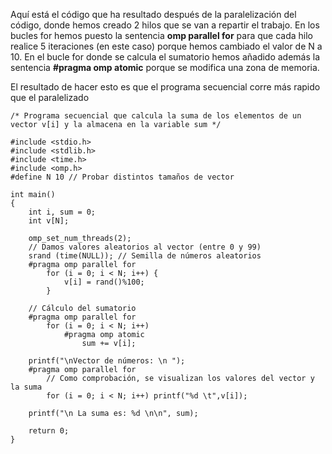  Aquí está el código que ha resultado después de la paralelización del código, donde hemos creado 2 hilos que se van a repartir el trabajo.
 En los bucles for hemos puesto la sentencia **omp parallel for** para que cada hilo realice 5 iteraciones (en este caso) porque hemos cambiado
 el valor de N a 10. En el bucle for donde se calcula el sumatorio hemos añadido además la sentencia **#pragma omp atomic** porque se modifica
 una zona de memoria.
 
 El resultado de hacer esto es que el programa secuencial corre más rapido que el paralelizado

   
    /* Programa secuencial que calcula la suma de los elementos de un vector v[i] y la almacena en la variable sum */

    #include <stdio.h>
    #include <stdlib.h>
    #include <time.h>
    #include <omp.h>
    #define N 10 // Probar distintos tamaños de vector

    int main()
    {
        int i, sum = 0;
        int v[N];

        omp_set_num_threads(2);
        // Damos valores aleatorios al vector (entre 0 y 99)
        srand (time(NULL)); // Semilla de números aleatorios
        #pragma omp parallel for
            for (i = 0; i < N; i++) {
                v[i] = rand()%100;
            }

        // Cálculo del sumatorio
        #pragma omp parallel for
            for (i = 0; i < N; i++)
                #pragma omp atomic
                    sum += v[i];

        printf("\nVector de números: \n ");
        #pragma omp parallel for
            // Como comprobación, se visualizan los valores del vector y la suma
            for (i = 0; i < N; i++) printf("%d \t",v[i]);

        printf("\n La suma es: %d \n\n", sum);

        return 0;
    }
